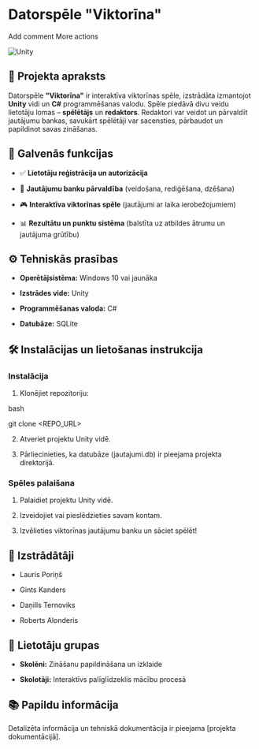 # Datorspēle "Viktorīna"
Add comment
More actions





![Unity](https://img.shields.io/badge/Made_with-Unity-57b9d3?logo=unity\&logoColor=white)





## 📌 Projekta apraksts





Datorspēle **"Viktorīna"** ir interaktīva viktorīnas spēle, izstrādāta izmantojot **Unity** vidi un **C#** programmēšanas valodu. Spēle piedāvā divu veidu lietotāju lomas – **spēlētājs** un **redaktors**. Redaktori var veidot un pārvaldīt jautājumu bankas, savukārt spēlētāji var sacensties, pārbaudot un papildinot savas zināšanas.





## 🚀 Galvenās funkcijas





* ✅ **Lietotāju reģistrācija un autorizācija**


* 📝 **Jautājumu banku pārvaldība** (veidošana, rediģēšana, dzēšana)


* 🎮 **Interaktīva viktorīnas spēle** (jautājumi ar laika ierobežojumiem)


* 📊 **Rezultātu un punktu sistēma** (balstīta uz atbildes ātrumu un jautājuma grūtību)





## ⚙️ Tehniskās prasības





* **Operētājsistēma:** Windows 10 vai jaunāka


* **Izstrādes vide:** Unity


* **Programmēšanas valoda:** C#


* **Datubāze:** SQLite





## 🛠️ Instalācijas un lietošanas instrukcija





### Instalācija





1. Klonējiet repozitoriju:





bash


git clone <REPO_URL>








2. Atveriet projektu Unity vidē.


3. Pārliecinieties, ka datubāze (jautajumi.db) ir pieejama projekta direktorijā.





### Spēles palaišana





1. Palaidiet projektu Unity vidē.


2. Izveidojiet vai pieslēdzieties savam kontam.


3. Izvēlieties viktorīnas jautājumu banku un sāciet spēlēt!





## 👥 Izstrādātāji





* Lauris Poriņš


* Gints Kanders


* Daņills Ternoviks


* Roberts Alonderis





## 🎯 Lietotāju grupas





* **Skolēni:** Zināšanu papildināšana un izklaide


* **Skolotāji:** Interaktīvs palīglīdzeklis mācību procesā





## 📚 Papildu informācija





Detalizēta informācija un tehniskā dokumentācija ir pieejama [projekta dokumentācijā].
